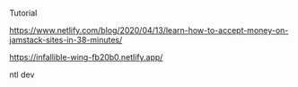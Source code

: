 Tutorial

https://www.netlify.com/blog/2020/04/13/learn-how-to-accept-money-on-jamstack-sites-in-38-minutes/

https://infallible-wing-fb20b0.netlify.app/

ntl dev

